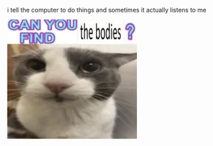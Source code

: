 i tell the computer to do things and sometimes it actually listens to me
<!--START_SECTION:update_image-->
<img src=https://raw.githubusercontent.com/sneakykestrel/sneakykestrel/main/.github/images/bodies.png height="" width="300" align=left alt=kitty />
<!--END_SECTION:update_image-->

